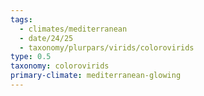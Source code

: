 ```yaml
---
tags:
  - climates/mediterranean
  - date/24/25
  - taxonomy/plurpars/virids/colorovirids
type: 0.5
taxonomy: colorovirids
primary-climate: mediterranean-glowing
---
```

